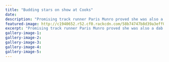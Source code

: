 ```yaml
---
title: "Budding stars on show at Cooks"
date: 
description: "Promising track runner Paris Munro proved she was also a dab hand at high jumping during the Whanganui High School Junior Track and Field Championships at Cooks Gardens yesterday..."
featured-image: http://c1940652.r52.cf0.rackcdn.com/58b74747b8d39a3eff003703/Paris-Munro-high-jump-chron-2-March-2017.jpg
excerpt: "Promising track runner Paris Munro proved she was also a dab hand at high jumping during the Whanganui High School Junior Track and Field Championships at Cooks Gardens yesterday."
gallery-image-1: 
gallery-image-2: 
gallery-image-3: 
gallery-image-4: 
gallery-image-5: 
---
```

